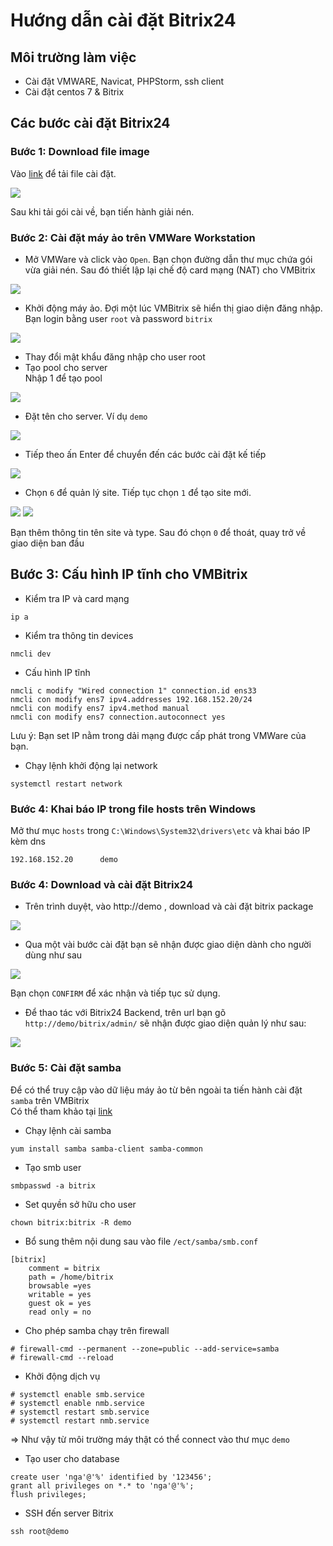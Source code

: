 # Hướng dẫn cài đặt Bitrix24

## Môi trường làm việc  
- Cài đặt VMWARE, Navicat, PHPStorm, ssh client  
- Cài đặt centos 7 & Bitrix  

## Các bước cài đặt Bitrix24  

### Bước 1: Download file image  

Vào [link](https://www.bitrix24.com/self-hosted/installation.php) để tải file cài đặt.    

<img src="https://i.imgur.com/ZOi1XN5.png">

Sau khi tải gói cài về, bạn tiến hành giải nén.

### Bước 2: Cài đặt máy ảo trên VMWare Workstation  
- Mở VMWare và click vào `Open`. Bạn chọn đường dẫn thư mục chứa gói vừa giải nén. Sau đó thiết lập lại chế độ card mạng (NAT) cho VMBitrix

<img src="https://i.imgur.com/bG9CvUp.png">

- Khởi động máy ảo. Đợi một lúc VMBitrix sẽ hiển thị giao diện đăng nhập. Bạn login bằng user `root` và password `bitrix`  

<img src="https://i.imgur.com/O6AJ7u6.png">  

- Thay đổi mật khẩu đăng nhập cho user root   
- Tạo pool cho server  
Nhập 1 để tạo pool 

<img src="https://i.imgur.com/CZpDoGe.png">  

- Đặt tên cho server. Ví dụ `demo`  

<img src="https://i.imgur.com/2oTBjmC.png">  

- Tiếp theo ấn Enter để chuyển đến các bước cài đặt kế tiếp  

<img src="https://i.imgur.com/IuCkZI8.png">  

- Chọn `6` để quản lý site. Tiếp tục chọn `1` để tạo site mới.  

<img src="https://i.imgur.com/8QEdzZU.png">  

<img src="https://i.imgur.com/ntmb9IV.png">

Bạn thêm thông tin tên site và type. Sau đó chọn `0` để thoát, quay trở về giao diện ban đầu   

## Bước 3: Cấu hình IP tĩnh cho VMBitrix  

- Kiểm tra IP và card mạng  
```
ip a
```
- Kiểm tra thông tin devices  
```
nmcli dev
```
- Cấu hình IP tĩnh  
```
nmcli c modify "Wired connection 1" connection.id ens33
nmcli con modify ens7 ipv4.addresses 192.168.152.20/24
nmcli con modify ens7 ipv4.method manual
nmcli con modify ens7 connection.autoconnect yes
```
Lưu ý: Bạn set IP nằm trong dải mạng được cấp phát trong VMWare của bạn.
- Chạy lệnh khởi động lại network  
```
systemctl restart network
```

### Bước 4: Khai báo IP trong file hosts trên Windows  
Mở thư mục `hosts` trong `C:\Windows\System32\drivers\etc` và khai báo IP kèm dns  
```
192.168.152.20      demo
```

### Bước 4: Download và cài đặt Bitrix24  
-	Trên trình duyệt, vào http://demo , download và cài đặt bitrix package 

<img src="https://i.imgur.com/s5Gx9xo.png">  

- Qua một vài bước cài đặt bạn sẽ nhận được giao diện dành cho người dùng như sau  

<img src="https://i.imgur.com/KBMW00m.png">  

Bạn chọn `CONFIRM` để xác nhận và tiếp tục sử dụng.  

- Để thao tác với Bitrix24 Backend, trên url bạn gõ `http://demo/bitrix/admin/` sẽ nhận được giao diện quản lý như sau:  

<img src="https://i.imgur.com/JW2goTz.png">  

### Bước 5: Cài đặt samba 

Để có thể truy cập vào dữ liệu máy ảo từ bên ngoài ta tiến hành cài đặt `samba` trên VMBitrix  
Có thể tham khảo tại [link](https://www.tecmint.com/install-samba4-on-centos-7-for-file-sharing-on-windows/)  
- Chạy lệnh cài samba  
```
yum install samba samba-client samba-common
```
- Tạo smb user
```
smbpasswd -a bitrix
```
- Set quyền sở hữu cho user
```
chown bitrix:bitrix -R demo
```
- Bổ sung thêm nội dung sau vào file `/ect/samba/smb.conf`
```
[bitrix]
	comment = bitrix
	path = /home/bitrix
	browsable =yes
	writable = yes
	guest ok = yes
	read only = no
```
- Cho phép samba chạy trên firewall
```
# firewall-cmd --permanent --zone=public --add-service=samba
# firewall-cmd --reload
```
- Khởi động dịch vụ
```
# systemctl enable smb.service
# systemctl enable nmb.service
# systemctl restart smb.service
# systemctl restart nmb.service
```
=> Như vậy từ môi trường máy thật có thể connect vào thư mục `demo`  

- Tạo user cho database 
```
create user 'nga'@'%' identified by '123456';
grant all privileges on *.* to 'nga'@'%';
flush privileges;
```

- SSH đến server Bitrix  
```
ssh root@demo
```


